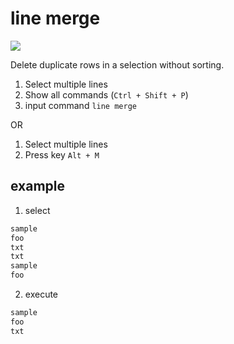 # line merge

![](https://img.shields.io/static/v1?label=vscode&message=^1.71.0&color=blue)

Delete duplicate rows in a selection without sorting.

1. Select multiple lines
2. Show all commands (`Ctrl + Shift + P`)
3. input command `line merge`

OR

1. Select multiple lines
2. Press key `Alt + M`

## example

1. select 

```txt
sample
foo
txt
txt
sample
foo
```

2. execute

```txt
sample
foo
txt
```